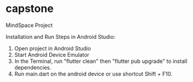 # capstone

MindSpace Project

Installation and Run Steps in Android Studio:

1. Open project in Android Studio
2. Start Android Device Emulator
3. In the Terminal, run "flutter clean" then "flutter pub upgrade" to install dependencies.
4. Run main.dart on the android device or use shortcut Shift + F10.
